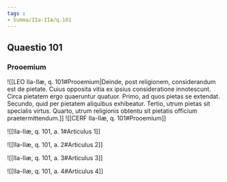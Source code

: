 ```yaml
---
tags : 
- Summa/IIa-IIæ/q.101
---
```


## Quaestio 101

### Prooemium

![[LEO IIa-IIæ, q. 101#Prooemium|Deinde, post religionem, considerandum est de pietate. Cuius opposita vitia ex ipsius consideratione innotescunt. Circa pietatem ergo quaeruntur quatuor. Primo, ad quos pietas se extendat. Secundo, quid per pietatem aliquibus exhibeatur. Tertio, utrum pietas sit specialis virtus. Quarto, utrum religionis obtentu sit pietatis officium praetermittendum.]]
![[CERF IIa-IIæ, q. 101#Prooemium]]

![[IIa-IIæ, q. 101, a. 1#Articulus 1]]

![[IIa-IIæ, q. 101, a. 2#Articulus 2]]

![[IIa-IIæ, q. 101, a. 3#Articulus 3]]

![[IIa-IIæ, q. 101, a. 4#Articulus 4]]

